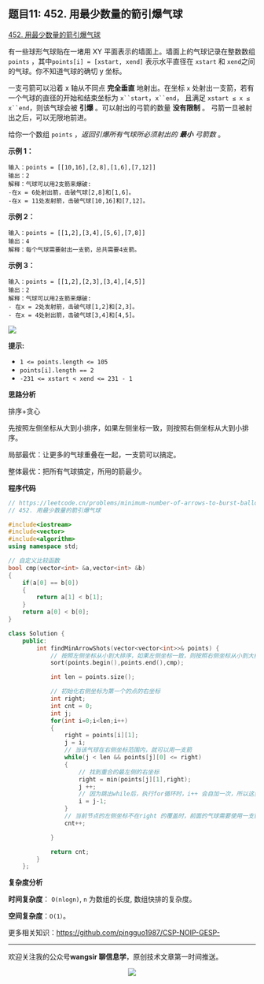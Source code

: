 ﻿## 题目11: 452. 用最少数量的箭引爆气球

[452. 用最少数量的箭引爆气球](https://leetcode.cn/problems/minimum-number-of-arrows-to-burst-balloons/)

有一些球形气球贴在一堵用 XY 平面表示的墙面上。墙面上的气球记录在整数数组 `points` ，其中`points[i] = [xstart, xend]` 表示水平直径在 `xstart` 和 `xend`之间的气球。你不知道气球的确切 y 坐标。

一支弓箭可以沿着 x 轴从不同点 **完全垂直** 地射出。在坐标 `x` 处射出一支箭，若有一个气球的直径的开始和结束坐标为 `x``start`，`x``end`， 且满足  `xstart ≤ x ≤ x``end`，则该气球会被 **引爆** 。可以射出的弓箭的数量 **没有限制** 。 弓箭一旦被射出之后，可以无限地前进。

给你一个数组 `points` ，*返回引爆所有气球所必须射出的 **最小** 弓箭数* 。

**示例 1：**

```
输入：points = [[10,16],[2,8],[1,6],[7,12]]
输出：2
解释：气球可以用2支箭来爆破:
-在x = 6处射出箭，击破气球[2,8]和[1,6]。
-在x = 11处发射箭，击破气球[10,16]和[7,12]。
```

**示例 2：**

```
输入：points = [[1,2],[3,4],[5,6],[7,8]]
输出：4
解释：每个气球需要射出一支箭，总共需要4支箭。
```

**示例 3：**

```
输入：points = [[1,2],[2,3],[3,4],[4,5]]
输出：2
解释：气球可以用2支箭来爆破:
- 在x = 2处发射箭，击破气球[1,2]和[2,3]。
- 在x = 4处射出箭，击破气球[3,4]和[4,5]。
```



<img src ="https://cdn.jsdelivr.net/gh/pingguo1987/CSP-NOIP-GESP-/image/pic/贪心/贪心_题目11：452. 用最少数量的箭引爆气球/image-20250421170614701.png" />

**提示:**

- `1 <= points.length <= 105`
- `points[i].length == 2`
- `-231 <= xstart < xend <= 231 - 1`



**思路分析**

排序+贪心

先按照左侧坐标从大到小排序，如果左侧坐标一致，则按照右侧坐标从大到小排序。

局部最优：让更多的气球重叠在一起，一支箭可以搞定。

整体最优：把所有气球搞定，所用的箭最少。



**程序代码**

```c++
// https://leetcode.cn/problems/minimum-number-of-arrows-to-burst-balloons/description/
// 452. 用最少数量的箭引爆气球

#include<iostream>
#include<vector>
#include<algorithm>
using namespace std;

// 自定义比较函数
bool cmp(vector<int> &a,vector<int> &b)
{
    if(a[0] == b[0])
    {
        return a[1] < b[1];
    }
    return a[0] < b[0];
}

class Solution {
    public:
        int findMinArrowShots(vector<vector<int>>& points) {
            // 按照左侧坐标从小到大排序，如果左侧坐标一致，则按照右侧坐标从小到大排序
            sort(points.begin(),points.end(),cmp);

            int len = points.size();

            // 初始化右侧坐标为第一个的点的右坐标
            int right;
            int cnt = 0;
            int j;
            for(int i=0;i<len;i++)
            {
                right = points[i][1];
                j = i;
                // 当该气球在右侧坐标范围内，就可以用一支箭
                while(j < len && points[j][0] <= right)
                {
                    // 找到重合的最左侧的右坐标
                    right = min(points[j][1],right);
                    j ++;
                    // 因为跳出while后，执行for循环时，i++ 会自加一次，所以这里提前减一
                    i = j-1;
                }
                // 当前节点的左侧坐标不在right 的覆盖时，前面的气球需要使用一支箭
                cnt++;

            }

            return cnt;
        }
    };
```

**复杂度分析**

**时间复杂度**： `O(nlogn)`, `n` 为数组的长度, 数组快排的复杂度。

**空间复杂度**：`O(1）`。



更多相关知识：https://github.com/pingguo1987/CSP-NOIP-GESP-

---

欢迎关注我的公众号**wangsir 聊信息学**，原创技术文章第一时间推送。

<center>
    <img src="https://cdn.jsdelivr.net/gh/pingguo1987/CSP-NOIP-GESP-/image/pic/公众号-扫码版.png">
</center>
